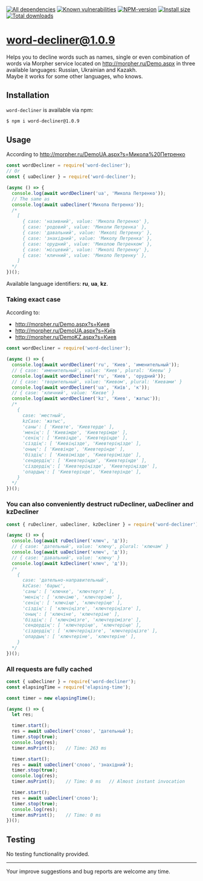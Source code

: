 [![All dependencies](https://img.shields.io/librariesio/release/npm/word-decliner/1.0.9?label=all%20dependencies)](https://libraries.io/npm/word-decliner/1.0.9)
[![Known vulnerabilities](https://img.shields.io/snyk/vulnerabilities/npm/word-decliner@1.0.9?label=known%20vulnerabilities)](https://snyk.io/test/npm/word-decliner/1.0.9)
[![NPM-version](https://img.shields.io/badge/npm-v1.0.9-blue.svg)](https://www.npmjs.com/package/word-decliner/v/1.0.9)
[![Install size](https://packagephobia.now.sh/badge?p=word-decliner@1.0.9)](https://packagephobia.now.sh/result?p=word-decliner@1.0.9)
[![Total downloads](https://img.shields.io/npm/dt/word-decliner?label=total%20downloads)](https://npm-stat.com/charts.html?package=word-decliner)

# word-decliner@1.0.9

Helps you to decline words such as names, single or even combination of words via Morpher service located on http://morpher.ru/Demo.aspx in three available languages: Russian, Ukrainian and Kazakh.\
Maybe it works for some other languages, who knows.

## Installation
`word-decliner` is available via npm:
``` bash
$ npm i word-decliner@1.0.9
```

## Usage
According to http://morpher.ru/DemoUA.aspx?s=Микола%20Петренко
``` js
const wordDecliner = require('word-decliner');
// Or
const { uaDecliner } = require('word-decliner');

(async () => {
  console.log(await wordDecliner('ua', 'Микола Петренко'));
  // The same as
  console.log(await uaDecliner('Микола Петренко'));
  /*
    [
      { case: 'називний', value: 'Микола Петренко' },
      { case: 'родовий', value: 'Миколи Петренка' },
      { case: 'давальний', value: 'Миколі Петренку' },
      { case: 'знахідний', value: 'Миколу Петренка' },
      { case: 'орудний', value: 'Миколою Петренком' },
      { case: 'місцевий', value: 'Миколі Петренку' },
      { case: 'кличний', value: 'Миколо Петренку' },
    ]
  */
})();
```

Available language identifiers: **ru**, **ua**, **kz**.

### Taking exact case
According to:
- http://morpher.ru/Demo.aspx?s=Киев
- http://morpher.ru/DemoUA.aspx?s=Київ
- http://morpher.ru/DemoKZ.aspx?s=Киев

``` js
const wordDecliner = require('word-decliner');

(async () => {
  console.log(await wordDecliner('ru', 'Киев', 'именительный'));
  // { case: 'именительный', value: 'Киев', plural: 'Киевы' }
  console.log(await wordDecliner('ru', 'Киев', 'орудний'));
  // { case: 'творительный', value: 'Киевом', plural: 'Киевами' }
  console.log(await wordDecliner('ua', 'Київ', 'к'));
  // { case: 'кличний', value: 'Києве' }
  console.log(await wordDecliner('kz', 'Киев', 'жатыс'));
  /*
    {
      case: 'местный',
      kzCase: 'жатыс',
      'саны': [ 'Киевте', 'Киевтерде' ],
      'менiң': [ 'Киевімде', 'Киевтерімде' ],
      'сенiң': [ 'Киевіңде', 'Киевтеріңде' ],
      'сіздiң': [ 'Киевіңізде', 'Киевтеріңізде' ],
      'оның': [ 'Киевінде', 'Киевтерінде' ],
      'біздiң': [ 'Киевімізде', 'Киевтерімізде' ],
      'сендердiң': [ 'Киевтеріңде', 'Киевтеріңде' ],
      'сіздердiң': [ 'Киевтеріңізде', 'Киевтеріңізде' ],
      'олардың': [ 'Киевтерінде', 'Киевтерінде' ],
    }
  */
})();
```

### You can also conveniently destruct ruDecliner, uaDecliner and kzDecliner
``` js
const { ruDecliner, uaDecliner, kzDecliner } = require('word-decliner');

(async () => {
  console.log(await ruDecliner('ключ', 'д'));
  // { case: 'дательный', value: 'ключу', plural: 'ключам' }
  console.log(await uaDecliner('ключ', 'д'));
  // { case: 'давальний', value: 'ключу' }
  console.log(await kzDecliner('ключ', 'д'));
  /*
    {
      case: 'дательно-направительный',
      kzCase: 'барыс',
      'саны': [ 'ключке', 'ключтерге' ],
      'менiң': [ 'ключіме', 'ключтеріме' ],
      'сенiң': [ 'ключіңе', 'ключтеріңе' ],
      'сіздiң': [ 'ключіңізге', 'ключтеріңізге' ],
      'оның': [ 'ключіне', 'ключтеріне' ],
      'біздiң': [ 'ключімізге', 'ключтерімізге' ],
      'сендердiң': [ 'ключтеріңе', 'ключтеріңе' ],
      'сіздердiң': [ 'ключтеріңізге', 'ключтеріңізге' ],
      'олардың': [ 'ключтеріне', 'ключтеріне' ],
    }
  */
})();
```

### All requests are fully cached
``` js
const { uaDecliner } = require('word-decliner');
const elapsingTime = require('elapsing-time');

const timer = new elapsingTime();

(async () => {
  let res;

  timer.start();
  res = await uaDecliner('слово', 'дательный');
  timer.stop(true);
  console.log(res);
  timer.msPrint();    // Time: 263 ms

  timer.start();
  res = await uaDecliner('слово', 'знахідний');
  timer.stop(true);
  console.log(res);
  timer.msPrint();    // Time: 0 ms   // Almost instant invocation

  timer.start();
  res = await uaDecliner('слово');
  timer.stop(true);
  console.log(res);
  timer.msPrint();    // Time: 0 ms
})();
```

## Testing
No testing functionality provided.

---

Your improve suggestions and bug reports are welcome any time.
